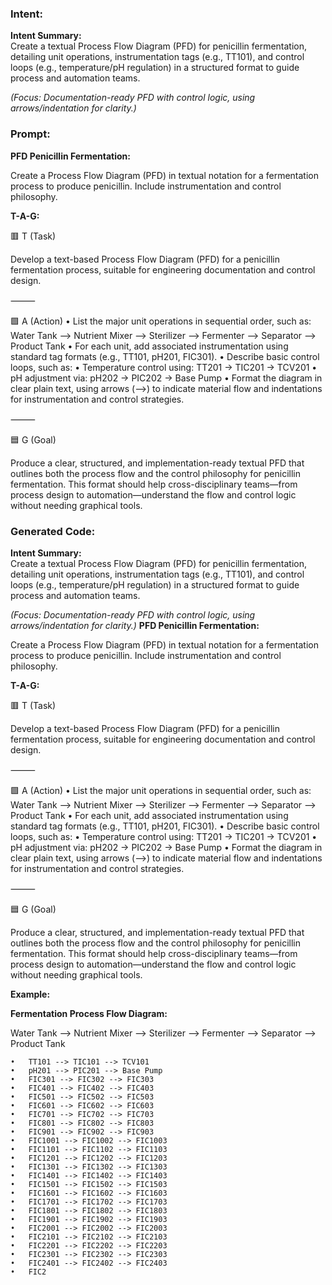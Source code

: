 ### Intent:
**Intent Summary:**  
Create a textual Process Flow Diagram (PFD) for penicillin fermentation, detailing unit operations, instrumentation tags (e.g., TT101), and control loops (e.g., temperature/pH regulation) in a structured format to guide process and automation teams.  

*(Focus: Documentation-ready PFD with control logic, using arrows/indentation for clarity.)*

### Prompt:
**PFD Penicillin Fermentation:**

Create a Process Flow Diagram (PFD) in textual notation for a fermentation process to produce penicillin. Include instrumentation and control philosophy.


**T-A-G:**

🟥 T (Task)

Develop a text-based Process Flow Diagram (PFD) for a penicillin fermentation process, suitable for engineering documentation and control design.

⸻

🟩 A (Action)
	•	List the major unit operations in sequential order, such as:
Water Tank --> Nutrient Mixer --> Sterilizer --> Fermenter --> Separator --> Product Tank
	•	For each unit, add associated instrumentation using standard tag formats (e.g., TT101, pH201, FIC301).
	•	Describe basic control loops, such as:
	•	Temperature control using: TT201 → TIC201 → TCV201
	•	pH adjustment via: pH202 → PIC202 → Base Pump
	•	Format the diagram in clear plain text, using arrows (-->) to indicate material flow and indentations for instrumentation and control strategies.

⸻

🟦 G (Goal)

Produce a clear, structured, and implementation-ready textual PFD that outlines both the process flow and the control philosophy for penicillin fermentation. This format should help cross-disciplinary teams—from process design to automation—understand the flow and control logic without needing graphical tools.

### Generated Code:
**Intent Summary:**  
Create a textual Process Flow Diagram (PFD) for penicillin fermentation, detailing unit operations, instrumentation tags (e.g., TT101), and control loops (e.g., temperature/pH regulation) in a structured format to guide process and automation teams.  

*(Focus: Documentation-ready PFD with control logic, using arrows/indentation for clarity.)*
**PFD Penicillin Fermentation:**

Create a Process Flow Diagram (PFD) in textual notation for a fermentation process to produce penicillin. Include instrumentation and control philosophy.


**T-A-G:**

🟥 T (Task)

Develop a text-based Process Flow Diagram (PFD) for a penicillin fermentation process, suitable for engineering documentation and control design.

⸻

🟩 A (Action)
	•	List the major unit operations in sequential order, such as:
Water Tank --> Nutrient Mixer --> Sterilizer --> Fermenter --> Separator --> Product Tank
	•	For each unit, add associated instrumentation using standard tag formats (e.g., TT101, pH201, FIC301).
	•	Describe basic control loops, such as:
	•	Temperature control using: TT201 → TIC201 → TCV201
	•	pH adjustment via: pH202 → PIC202 → Base Pump
	•	Format the diagram in clear plain text, using arrows (-->) to indicate material flow and indentations for instrumentation and control strategies.

⸻

🟦 G (Goal)

Produce a clear, structured, and implementation-ready textual PFD that outlines both the process flow and the control philosophy for penicillin fermentation. This format should help cross-disciplinary teams—from process design to automation—understand the flow and control logic without needing graphical tools.

**Example:**

**Fermentation Process Flow Diagram:**

Water Tank --> Nutrient Mixer --> Sterilizer --> Fermenter --> Separator --> Product Tank

	•	TT101 --> TIC101 --> TCV101
	•	pH201 --> PIC201 --> Base Pump
	•	FIC301 --> FIC302 --> FIC303
	•	FIC401 --> FIC402 --> FIC403
	•	FIC501 --> FIC502 --> FIC503
	•	FIC601 --> FIC602 --> FIC603
	•	FIC701 --> FIC702 --> FIC703
	•	FIC801 --> FIC802 --> FIC803
	•	FIC901 --> FIC902 --> FIC903
	•	FIC1001 --> FIC1002 --> FIC1003
	•	FIC1101 --> FIC1102 --> FIC1103
	•	FIC1201 --> FIC1202 --> FIC1203
	•	FIC1301 --> FIC1302 --> FIC1303
	•	FIC1401 --> FIC1402 --> FIC1403
	•	FIC1501 --> FIC1502 --> FIC1503
	•	FIC1601 --> FIC1602 --> FIC1603
	•	FIC1701 --> FIC1702 --> FIC1703
	•	FIC1801 --> FIC1802 --> FIC1803
	•	FIC1901 --> FIC1902 --> FIC1903
	•	FIC2001 --> FIC2002 --> FIC2003
	•	FIC2101 --> FIC2102 --> FIC2103
	•	FIC2201 --> FIC2202 --> FIC2203
	•	FIC2301 --> FIC2302 --> FIC2303
	•	FIC2401 --> FIC2402 --> FIC2403
	•	FIC2
